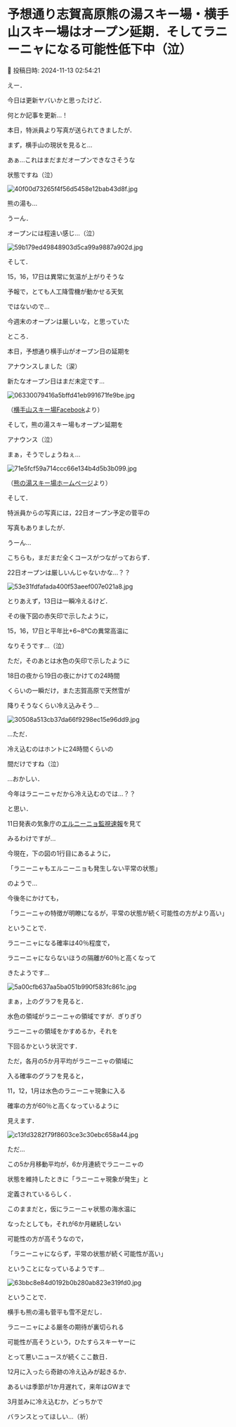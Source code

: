 # 予想通り志賀高原熊の湯スキー場・横手山スキー場はオープン延期．そしてラニーニャになる可能性低下中（泣）

📅 投稿日時: 2024-11-13 02:54:21

えー．


今日は更新ヤバいかと思ったけど．


何とか記事を更新…！





本日，特派員より写真が送られてきましたが．


まず，横手山の現状を見ると…


あぁ…これはまだまだオープンできなさそうな


状態ですね（泣）




![40f00d73265f4f56d5458e12bab43d8f.jpg](images/40f00d73265f4f56d5458e12bab43d8f.jpg)







熊の湯も…


うーん．


オープンには程遠い感じ…（泣）




![59b179ed49848903d5ca99a9887a902d.jpg](images/59b179ed49848903d5ca99a9887a902d.jpg)







そして．


15，16，17日は異常に気温が上がりそうな


予報で，とても人工降雪機が動かせる天気


ではないので…


今週末のオープンは厳しいな，と思っていた


ところ．





本日，予想通り横手山がオープン日の延期を


アナウンスしました（涙）


新たなオープン日はまだ未定です…







![06330079416a5bffd41eb991671fe9be.jpg](images/06330079416a5bffd41eb991671fe9be.jpg)




（[横手山スキー場Facebook](https://www.facebook.com/yokoteyama2307/posts/pfbid058X7phZai81A7U1mmqpatzQQwGnfCQNFhA5qYPMTUaPcSQgH2tB8R38CzZDCvFadl)より）





そして，熊の湯スキー場もオープン延期を


アナウンス（泣）


まぁ，そうでしょうねぇ…







![71e5fcf59a714ccc66e134b4d5b3b099.jpg](images/71e5fcf59a714ccc66e134b4d5b3b099.jpg)




（[熊の湯スキー場ホームページ](https://www.kumanoyu.co.jp/lift/)より）





そして．


特派員からの写真には，22日オープン予定の菅平の


写真もありましたが．


うーん…


こちらも，まだまだ全くコースがつながっておらず．


22日オープンは厳しいんじゃないかな…？？




![53e31fdfafada400f53aeef007e021a8.jpg](images/53e31fdfafada400f53aeef007e021a8.jpg)







とりあえず，13日は一瞬冷えるけど．


その後下図の赤矢印で示したように，


15，16，17日と平年比+6~8℃の異常高温に


なりそうです…（泣）


ただ，そのあとは水色の矢印で示したように


18日の夜から19日の夜にかけての24時間


くらいの一瞬だけ，また志賀高原で天然雪が


降りそうなくらい冷え込みそう…







![30508a513cb37da66f9298ec15e96dd9.jpg](images/30508a513cb37da66f9298ec15e96dd9.jpg)







…ただ．


冷え込むのはホントに24時間くらいの


間だけですね（泣）





…おかしい．


今年はラニーニャだから冷え込むのでは…？？


と思い．


11日発表の気象庁の[エルニーニョ監視速報](https://www.data.jma.go.jp/cpd/elnino/kanshi_joho/kanshi_joho1.html)を見て


みるわけですが…





今現在，下の図の1行目にあるように，


「ラニーニャもエルニーニョも発生しない平常の状態」


のようで…


今後冬にかけても，


「ラニーニャの特徴が明瞭になるが，平常の状態が続く可能性の方がより高い」


ということで．


ラニーニャになる確率は40％程度で，


ラニーニャにならないほうの隔離が60％と高くなって


きたようです…







![5a00cfb637aa5ba051b990f583fc861c.jpg](images/5a00cfb637aa5ba051b990f583fc861c.jpg)







まぁ，上のグラフを見ると．


水色の領域がラニーニャの領域ですが．ぎりぎり


ラニーニャの領域をかすめるか，それを


下回るかという状況です．





ただ，各月の5か月平均がラニーニャの領域に


入る確率のグラフを見ると，


11，12，1月は水色のラニーニャ現象に入る


確率の方が60％と高くなっているように


見えます．







![c13fd3282f79f8603ce3c30ebc658a44.jpg](images/c13fd3282f79f8603ce3c30ebc658a44.jpg)







ただ…


この5か月移動平均が，6か月連続でラニーニャの


状態を維持したときに「ラニーニャ現象が発生」と


定義されているらしく．


このままだと，仮にラニーニャ状態の海水温に


なったとしても，それが6か月継続しない


可能性の方が高そうなので，


「ラニーニャにならず，平常の状態が続く可能性が高い」


ということになっているようです…







![63bbc8e84d0192b0b280ab823e319fd0.jpg](images/63bbc8e84d0192b0b280ab823e319fd0.jpg)







ということで．


横手も熊の湯も菅平も雪不足だし．


ラニーニャによる厳冬の期待が裏切られる


可能性が高そうという，ひたすらスキーヤーに


とって悪いニュースが続くここ数日．





12月に入ったら奇跡の冷え込みが起きるか．


あるいは季節が1か月遅れて，来年はGWまで


3月並みに冷え込むか，どっちかで


バランスとってほしい…（祈）
